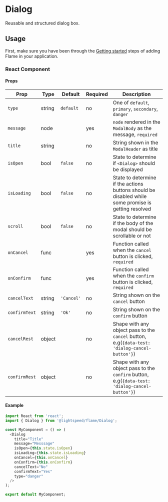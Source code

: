 # Dialog

Reusable and structured dialog box.

## Usage

First, make sure you have been through the [Getting started](https://github.com/lightspeed/flame#getting-started) steps of adding Flame in your application.

### React Component

#### Props

| Prop          | Type   | Default    | Required | Description                                                                                         |
| ------------- | ------ | ---------- | -------- | --------------------------------------------------------------------------------------------------- |
| `type`        | string | `default`  | no       | One of `default`, `primary`, `secondary`, `danger`                                                  |
| `message`     | node   |            | yes      | `node` rendered in the `ModalBody` as the message, `required`                                       |
| `title`       | string |            | no       | String shown in the `ModalHeader` as title                                                          |
| `isOpen`      | bool   | `false`    | no       | State to determine if `<Dialog>` should be displayed                                                |
| `isLoading`   | bool   | `false`    | no       | State to determine if the actions buttons should be disabled while some promise is getting resolved |
| `scroll`      | bool   | `false`    | no       | State to determine if the body of the modal should be scrollable or not                             |
| `onCancel`    | func   |            | yes      | Function called when the `cancel` button is clicked, `required`                                     |
| `onConfirm`   | func   |            | yes      | Function called when the `confirm` button is clicked, `required`                                    |
| `cancelText`  | string | `'Cancel'` | no       | String shown on the `cancel` button                                                                 |
| `confirmText` | string | `'Ok'`     | no       | String shown on the `confirm` button                                                                |
| `cancelRest`  | object |            | no       | Shape with any object pass to the `cancel` button, e.g(`{data-test: 'dialog-cancel-button'}`)       |
| `confirmRest` | object |            | no       | Shape with any object pass to the `confirm` button, e.g(`{data-test: 'dialog-cancel-button'}`)      |

#### Example

```js
import React from 'react';
import { Dialog } from '@lightspeed/flame/Dialog';

const MyComponent = () => (
  <Dialog
    title="Title"
    message="Messsage"
    isOpen={this.state.isOpen}
    isLoading={this.state.isLoading}
    onCancel={this.onCancel}
    onConfirm={this.onConfirm}
    cancelText="No"
    confirmText="Yes"
    type="danger"
  />
);

export default MyComponent;
```
